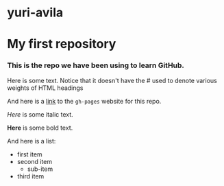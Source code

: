# yuri-avila

# My first repository

### This is the repo we have been using to learn GitHub.

Here is some text. Notice that it doesn't have the # used to denote various weights of HTML headings

And here is a [link](https://petera-ucb.github.io/my-first-repo/) to the `gh-pages` website for this repo.

*Here* is some italic text.

**Here** is some bold text.

And here is a list:

* first item
* second item
	+ sub-item
* third item
